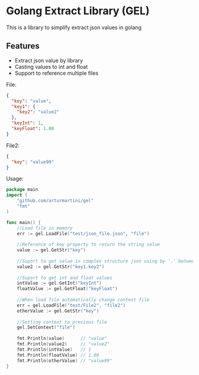 # Golang Extract Library (GEL)
This is a library to simplify extract json values in golang

## Features 
* Extract json value by library  
* Casting values to int and float
* Support to reference multiple files


File:
```json
{
  "key": "value",
  "key1": {
    "key2": "value2"
  },
  "keyInt": 1,
  "keyFloat": 1.00
}
```

File2:
```json
{
  "key": "value99"
}
```

Usage:
```go
package main 
import (
    "github.com/arturmartini/gel"
    "fmt"
)

func main() {
    //Load file in memory 
    err := gel.LoadFile("test/json_file.json", "file")
    
    //Reference of key property to return the string value
    value := gel.GetStr("key")
    
    //Suport to get value in complex structure json using by '.' between keys
    value2 := gel.GetStr("key1.key2")
    
    //Suport to get int and float values 
    intValue := gel.GetInt("keyInt")
    floatValue := gel.GetFloat("keyFloat")
    
    //When load file automatically change context file
    err = gel.LoadFile("test/File2", "file2")
    otherValue := gel.GetStr("key")
    
    //Setting context to previous file
    gel.SetContext("file")
        
    fmt.Println(value)      // "value"
    fmt.Println(value2)     // "value2"
    fmt.Println(intValue)   // 1
    fmt.Println(floatValue) // 1.00
    fmt.Println(otherValue) // "value99"
}
```